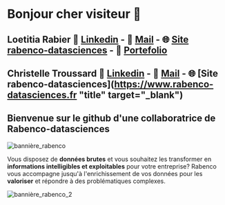 # Bonjour cher visiteur 👋

## Loetitia Rabier 🤝 [Linkedin](https://www.linkedin.com/in/loetitia-rabier/) - 📧 [Mail](mailto:loe.rabier@gmail.com?subject=[GitHub]%20Loetitia%20Rabier) - 🌐 [Site rabenco-datasciences](https://www.rabenco-datasciences.fr) - 💼 [Portefolio](https://loedata.github.io/portefolio/)

## Christelle Troussard 🤝 [Linkedin](https://www.linkedin.com/in/christelle-troussard/) - 📧 [Mail](mailto:chrisrabenco@gmail.com?subject=[GitHub]%20Christelle%20Troussard) - 🌐 [Site rabenco-datasciences](https://www.rabenco-datasciences.fr "title" target="_blank")

<!--
**loedata/loedata** is a ✨ _special_ ✨ repository because its `README.md` (this file) appears on your GitHub profile.

Here are some ideas to get you started:

- 🔭 I’m currently working on data sciences
- 🌱 I’m currently learning EVERYTHING!!
- 👯 I’m looking to collaborate on health projects
- 🤔 I’m looking for help with SQL requests
- 💬 Ask me about botanic and ornithology :))
- emoji How to reach me: chrisrabenco@gmail.com

-->

## Bienvenue sur le github d'une collaboratrice de Rabenco-datasciences
![bannière_rabenco](https://user-images.githubusercontent.com/71134226/117308676-11a5eb80-ae82-11eb-8dad-94a241362229.gif)

Vous disposez de __données brutes__ et vous souhaitez les transformer en __informations intelligibles et exploitables__ pour votre entreprise? 
Rabenco vous accompagne jusqu'à l'enrichissement de vos données pour les __valoriser__ et répondre à des problématiques complexes.

![bannière_rabenco_2](https://user-images.githubusercontent.com/71134226/117308718-18ccf980-ae82-11eb-86e2-ce0465d4c862.gif)

